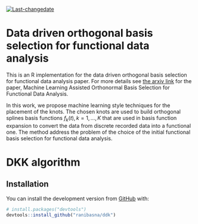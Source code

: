 






<!-- # DDK <a href='https://github.com/ranibasna/ddk/'><img src='man/figures/logo.png' align="right" height="139" /></a> -->

[![Last-changedate](https://img.shields.io/badge/last%20change-2021--09--14-brightgreen.svg)](/commits/master)

# Data driven orthogonal basis selection for functional data analysis

<!-- badges: start -->
<!-- badges: end -->
<!-- You'll still need to render `README.Rmd` regularly, to keep `README.md` up-to-date. `devtools::build_readme()` is handy for this. You could also use GitHub Actions to re-render `README.Rmd` every time you push. An example workflow can be found here: <https://github.com/r-lib/actions/tree/master/examples>. -->
<!-- In that case, don't forget to commit and push the resulting figure files, so they display on GitHub and CRAN. -->

This is an R implementation for the data driven orthogonal basis
selection for functional data analysis paper. For more details see [the
arxiv link](https://arxiv.org/pdf/2103.07453.pdf) for the paper, Machine
Learning Assisted Orthonormal Basis Selection for Functional Data
Analysis.

In this work, we propose machine learning style techniques for the
placement of the knots. The chosen knots are used to build orthogonal
splines basis functions *f*<sub>*k*</sub>(*t*), *k* = 1, ..., *K* that
are used in basis function expansion to convert the data from discrete
recorded data into a functional one. The method address the problem of
the choice of the initial functional basis selection for functional data
analysis.

# DKK algorithm

## Installation

You can install the development version from
[GitHub](https://github.com/ranibasna/ddk) with:

``` r
# install.packages("devtools")
devtools::install_github("ranibasna/ddk")
```
